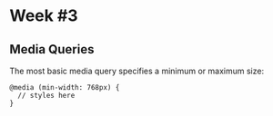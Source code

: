# Week #3

## Media Queries

The most basic media query specifies a minimum or maximum size:

```
@media (min-width: 768px) {
  // styles here
}
```

